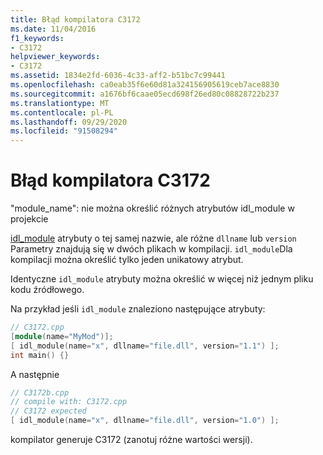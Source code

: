 ```yaml
---
title: Błąd kompilatora C3172
ms.date: 11/04/2016
f1_keywords:
- C3172
helpviewer_keywords:
- C3172
ms.assetid: 1834e2fd-6036-4c33-aff2-b51bc7c99441
ms.openlocfilehash: ca0eab35f6e60d81a324156905619ceb7ace8830
ms.sourcegitcommit: a1676bf6caae05ecd698f26ed80c08828722b237
ms.translationtype: MT
ms.contentlocale: pl-PL
ms.lasthandoff: 09/29/2020
ms.locfileid: "91508294"
---
```

# <a name="compiler-error-c3172"></a>Błąd kompilatora C3172

"module_name": nie można określić różnych atrybutów idl_module w projekcie

[idl_module](../../windows/attributes/idl-module.md) atrybuty o tej samej nazwie, ale różne `dllname` lub `version` Parametry znajdują się w dwóch plikach w kompilacji. `idl_module`Dla kompilacji można określić tylko jeden unikatowy atrybut.

Identyczne `idl_module` atrybuty można określić w więcej niż jednym pliku kodu źródłowego.

Na przykład jeśli `idl_module` znaleziono następujące atrybuty:

```cpp
// C3172.cpp
[module(name="MyMod")];
[ idl_module(name="x", dllname="file.dll", version="1.1") ];
int main() {}
```

A następnie

```cpp
// C3172b.cpp
// compile with: C3172.cpp
// C3172 expected
[ idl_module(name="x", dllname="file.dll", version="1.0") ];
```

kompilator generuje C3172 (zanotuj różne wartości wersji).
